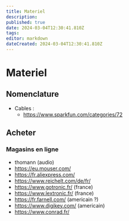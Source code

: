 ```yaml
---
title: Materiel
description: 
published: true
date: 2024-03-04T12:30:41.810Z
tags: 
editor: markdown
dateCreated: 2024-03-04T12:30:41.810Z
---
```


# Materiel

## Nomenclature

- Cables :
    - https://www.sparkfun.com/categories/72
    
## Acheter

### Magasins en ligne

- thomann (audio)
- https://eu.mouser.com/
- https://fr.aliexpress.com/
- https://www.reichelt.com/de/fr/
- https://www.gotronic.fr/ (france)
- https://www.lextronic.fr/ (france)
- https://fr.farnell.com/ (americain ?)
- https://www.digikey.com/ (americain)
- https://www.conrad.fr/